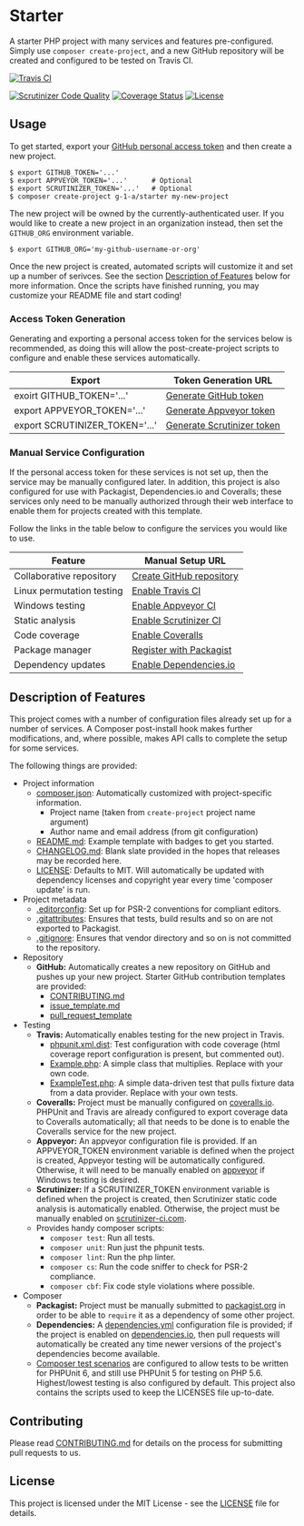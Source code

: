 # Starter

A starter PHP project with many services and features pre-configured. Simply use `composer create-project`, and a new GitHub repository will be created and configured to be tested on Travis CI.

[![Travis CI](https://travis-ci.org/g-1-a/starter.svg?branch=master)](https://travis-ci.org/example-org/example-project)
<!-- need to enable g-1-a org in appveyor: [![Windows CI](https://ci.appveyor.com/api/projects/status/{{PUT_APPVEYOR_STATUS_BADGE_ID_HERE}}?svg=true)](https://ci.appveyor.com/project/example-org/example-project) -->
[![Scrutinizer Code Quality](https://scrutinizer-ci.com/g/g-1-a/startert/badges/quality-score.png?b=master)](https://scrutinizer-ci.com/g/g-1-a/startert/?branch=master)
[![Coverage Status](https://coveralls.io/repos/github/g-1-a/startert/badge.svg?branch=master)](https://coveralls.io/github/g-1-a/startert?branch=master) 
[![License](https://img.shields.io/badge/license-MIT-408677.svg)](LICENSE)

## Usage

To get started, export your [GitHub personal access token](https://help.github.com/articles/creating-an-access-token-for-command-line-use/) and then create a new project.
```
$ export GITHUB_TOKEN='...'
$ export APPVEYOR_TOKEN='...'      # Optional
$ export SCRUTINIZER_TOKEN='...'   # Optional
$ composer create-project g-1-a/starter my-new-project
```
The new project will be owned by the currently-authenticated user. If you would like to create a new project in an organization instead, then set the `GITHUB_ORG` environment variable.
```
$ export GITHUB_ORG='my-github-username-or-org'
```

Once the new project is created, automated scripts will customize it and set up a number of serivces. See the section [Description of Features](#description-of-features) below for more information. Once the scripts have finished running, you may customize your README file and start coding!

### Access Token Generation

Generating and exporting a personal access token for the services below is recommended, as doing this will allow the post-create-project scripts to configure and enable these services automatically.

| Export                         | Token Generation URL       
| ------------------------------ | -------------------------- 
| exoirt GITHUB_TOKEN='...'      | [Generate GitHub token](https://github.com/settings/tokens)
| export APPVEYOR_TOKEN='...'    | [Generate Appveyor token](https://ci.appveyor.com/api-token)   
| export SCRUTINIZER_TOKEN='...' | [Generate Scrutinizer token](https://scrutinizer-ci.com/profile/applications)

### Manual Service Configuration

If the personal access token for these services is not set up, then the service may be manually configured later. In addition, this project is also configured for use with Packagist, Dependencies.io and Coveralls; these services only need to be manually authorized through their web interface to enable them for projects created with this template.

Follow the links in the table below to configure the services you would like to use.

| Feature                   | Manual Setup URL
| ------------------------- | ----------------
| Collaborative repository  | [Create GitHub repository](https://github.com/new)
| Linux permutation testing | [Enable Travis CI](https://travis-ci.org/profile)
| Windows testing           | [Enable Appveyor CI](https://ci.appveyor.com/projects/new)
| Static analysis           | [Enable Scrutinizer CI](https://scrutinizer-ci.com/g/new)
| Code coverage             | [Enable Coveralls](https://coveralls.io/repos/new)
| Package manager           | [Register with Packagist](https://packagist.org/packages/submit)
| Dependency updates        | [Enable Dependencies.io](https://app.dependencies.io/add-project)

## Description of Features

This project comes with a number of configuration files already set up for a number of services. A Composer post-install hook makes further modifications, and, where possible, makes API calls to complete the setup for some services.

The following things are provided:

- Project information
  - [composer.json](/composer.json): Automatically customized with project-specific information.
    - Project name (taken from `create-project` project name argument)
    - Author name and email address (from git configuration)
  - [README.md](/customize/templates/README.md): Example template with badges to get you started.
  - [CHANGELOG.md](/CHANGELOG.md): Blank slate provided in the hopes that releases may be recorded here.
  - [LICENSE](/LICENSE): Defaults to MIT. Will automatically be updated with dependency licenses and copyright year every time 'composer update' is run.
- Project metadata
  - [.editorconfig](/.editorconfig): Set up for PSR-2 conventions for compliant editors.
  - [.gitattributes](/.gitattributes): Ensures that tests, build results and so on are not exported to Packagist.
  - [.gitignore](/.gitignore): Ensures that vendor directory and so on is not committed to the repository.
- Repository
  - **GitHub:** Automatically creates a new repository on GitHub and pushes up your new project. Starter GitHub contribution templates are provided:
    - [CONTRIBUTING.md](/CONTRIBUTING.md)
    - [issue_template.md](/.github/issue_template.md)
    - [pull_request_template](/.github/pull_request_template.md)    
- Testing
  - **Travis:** Automatically enables testing for the new project in Travis.
    - [phpunit.xml.dist](/phpunit.xml.dist): Test configuration with code coverage (html coverage report configuration is present, but commented out).
    - [Example.php](/src/Example.php): A simple class that multiplies. Replace with your own code.
    - [ExampleTest.php](/tests/ExampleTest.php): A simple data-driven test that pulls fixture data from a data provider. Replace with your own tests.
  - **Coveralls:** Project must be manually configured on [coveralls.io](https://coveralls.io). PHPUnit and Travis are already configured to export coverage data to Coveralls automatically; all that needs to be done is to enable the Coveralls service for the new project.
  - **Appveyor:** An appveyor configuration file is provided. If an APPVEYOR_TOKEN environment variable is defined when the project is created, Appveyor testing will be automatically configured. Otherwise, it will need to be manually enabled on [appveyor](https://www.appveyor.com/) if Windows testing is desired.
  - **Scrutinizer:** If a SCRUTINIZER_TOKEN environment variable is defined when the project is created, then Scrutinizer static code analysis is automatically enabled. Otherwise, the project must be manually enabled on [scrutinizer-ci.com](https://scrutinizer-ci.com).
  - Provides handy composer scripts:
    - `composer test`: Run all tests.
    - `composer unit`: Run just the phpunit tests.
    - `composer lint`: Run the php linter.
    - `composer cs`: Run the code sniffer to check for PSR-2 compliance.
    - `composer cbf`: Fix code style violations where possible.
- Composer
  - **Packagist:** Project must be manually submitted to [packagist.org](https://packagist.org) in order to be able to `require` it as a dependency of some other project.
  - **Dependencies:** A [dependencies.yml](/dependencies.yml) configuration file is provided; if the project is enabled on [dependencies.io](https://www.dependencies.io/), then pull requests will automatically be created any time newer versions of the project's dependencies become available.
  - [Composer test scenarios](https://github.com/g-1-a/composer-test-scenarios) are configured to allow tests to be written for PHPUnit 6, and still use PHPUnit 5 for testing on PHP 5.6. Highest/lowest testing is also configured by default. This project also contains the scripts used to keep the LICENSES file up-to-date.

## Contributing

Please read [CONTRIBUTING.md](CONTRIBUTING.md) for details on the process for submitting pull requests to us.

## License

This project is licensed under the MIT License - see the [LICENSE](LICENSE) file for details.

